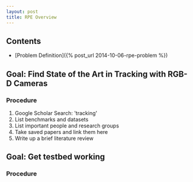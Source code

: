 ```yaml
---
layout: post
title: RPE Overview
---
```


## Contents


- [Problem Definition]({% post_url 2014-10-06-rpe-problem %})

## Goal: Find State of the Art in Tracking with RGB-D Cameras

### Procedure

1. Google Scholar Search: 'tracking'
2. List benchmarks and datasets
3. List important people and research groups
4. Take saved papers and link them here
5. Write up a brief literature review

## Goal: Get testbed working

### Procedure
